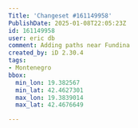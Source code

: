 ```yaml
---
Title: 'Changeset #161149958'
PublishDate: 2025-01-08T22:05:23Z
id: 161149958
user: eric db
comment: Adding paths near Fundina
created_by: iD 2.30.4
tags:
- Montenegro
bbox:
  min_lon: 19.382567
  min_lat: 42.4627301
  max_lon: 19.3839014
  max_lat: 42.4676649

---
```

